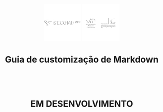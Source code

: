 <div align="center">
  <img src="images/4.png"width=" 120px">
  <img src="images/1.png"width=" 120px">
  <h1>Guia de customização de Markdown</h1>
</div>
<br>
<br>
<br>
<h1 id="" align="center">EM DESENVOLVIMENTO</h1>
